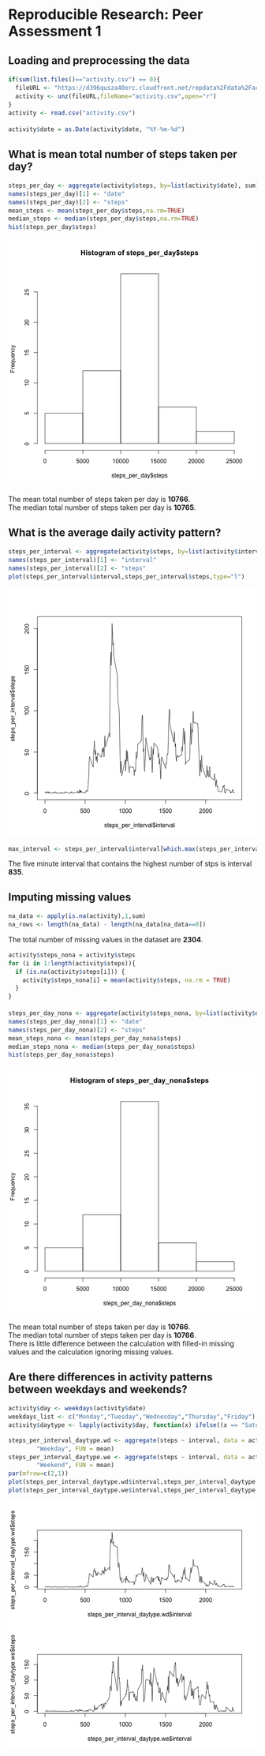 # Reproducible Research: Peer Assessment 1


## Loading and preprocessing the data

```r
if(sum(list.files()=="activity.csv") == 0){
  fileURL <- "https://d396qusza40orc.cloudfront.net/repdata%2Fdata%2Factivity.zip"
  activity <- unz(fileURL,fileName="activity.csv",open="r")
}
activity <- read.csv("activity.csv")

activity$date = as.Date(activity$date, "%Y-%m-%d")
```

## What is mean total number of steps taken per day?


```r
steps_per_day <- aggregate(activity$steps, by=list(activity$date), sum)
names(steps_per_day)[1] <- "date"
names(steps_per_day)[2] <- "steps"
mean_steps <- mean(steps_per_day$steps,na.rm=TRUE)
median_steps <- median(steps_per_day$steps,na.rm=TRUE)
hist(steps_per_day$steps)
```

![plot of chunk unnamed-chunk-2](figure/unnamed-chunk-2.png) 

The mean total number of steps taken per day is **10766**.  
The median total number of steps taken per day is **10765**.  

## What is the average daily activity pattern?

```r
steps_per_interval <- aggregate(activity$steps, by=list(activity$interval), mean, na.rm=TRUE)
names(steps_per_interval)[1] <- "interval"
names(steps_per_interval)[2] <- "steps"
plot(steps_per_interval$interval,steps_per_interval$steps,type="l")
```

![plot of chunk unnamed-chunk-3](figure/unnamed-chunk-3.png) 

```r
max_interval <- steps_per_interval$interval[which.max(steps_per_interval$steps)]
```

The five minute interval that contains the highest number of stps is interval **835**.  

## Imputing missing values

```r
na_data <- apply(is.na(activity),1,sum)
na_rows <- length(na_data) - length(na_data[na_data==0])
```

The total number of missing values in the dataset are **2304**.  


```r
activity$steps_nona = activity$steps
for (i in 1:length(activity$steps)){
  if (is.na(activity$steps[i])) {
    activity$steps_nona[i] = mean(activity$steps, na.rm = TRUE)
  }
}

steps_per_day_nona <- aggregate(activity$steps_nona, by=list(activity$date), sum)
names(steps_per_day_nona)[1] <- "date"
names(steps_per_day_nona)[2] <- "steps"
mean_steps_nona <- mean(steps_per_day_nona$steps)
median_steps_nona <- median(steps_per_day_nona$steps)
hist(steps_per_day_nona$steps)
```

![plot of chunk unnamed-chunk-5](figure/unnamed-chunk-5.png) 

The mean total number of steps taken per day is **10766**.  
The median total number of steps taken per day is **10766**.  
There is little difference between the calculation with filled-in missing values and the calculation ignoring missing values.

## Are there differences in activity patterns between weekdays and weekends?

```r
activity$day <- weekdays(activity$date)
weekdays_list <- c("Monday","Tuesday","Wednesday","Thursday","Friday")
activity$daytype <- lapply(activity$day, function(x) ifelse((x == "Saturday" || x == "Sunday"),x<-"Weekend",x<-"Weekday"))
```


```r
steps_per_interval_daytype.wd <- aggregate(steps ~ interval, data = activity, subset = activity$daytype == 
        "Weekday", FUN = mean)
steps_per_interval_daytype.we <- aggregate(steps ~ interval, data = activity, subset = activity$daytype == 
        "Weekend", FUN = mean)
par(mfrow=c(2,1))
plot(steps_per_interval_daytype.wd$interval,steps_per_interval_daytype.wd$steps,type="l")
plot(steps_per_interval_daytype.we$interval,steps_per_interval_daytype.we$steps,type="l")
```

![plot of chunk unnamed-chunk-7](figure/unnamed-chunk-7.png) 


